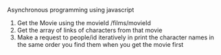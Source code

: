 Asynchronous programming using javascript

1. Get the Movie using the movieId /films/movieId
2. Get the array of links of characters from that movie
3. Make a request to people/id iteratively in print the character
   names in the same order you find them when you get the movie
   first 
